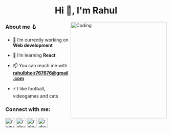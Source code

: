 <h1 align="center">Hi 👋, I'm Rahul</h1>
<img align="right" alt="Coding" width="300" src="https://images6.fanpop.com/image/photos/37500000/Chi-typing-on-a-computer-chis-sweet-home-chis-new-address-37597964-320-240.gif">
<h3> About me 🪝 </h3>


- 🔭 I’m currently working on **Web development**

- 🌱 I’m learning **React**

- 📫 You can reach me with **rahulbhoir767676@gmail.com**

- ⚡ I like football, videogames and cats

<h3 align="left">Connect with me:</h3>
<p align="left">
<a href="https://twitter.com/rahul_bhoir" target="blank"><img align="center" src="https://cdn.iconscout.com/icon/free/png-512/twitter-1464537-1239448.png?f=avif&w=256" alt="rahul_bhoir" height="30" width="30" /></a>    
<a href="https://linkedin.com/in/rahul-bhoir-a61536211" target="blank"><img align="center" src="https://cdn.iconscout.com/icon/free/png-512/linkedin-1464529-1239440.png?f=avif&w=256" alt="rahul_bhoir" height="30" width="30" /></a>   
<a href = "mailto: rahulbhoir767676@gmail.com"> <img align="center" src="https://cdn-icons-png.flaticon.com/512/3059/3059486.png" alt="rahul_bhoir" height="30" width="30" /></a>
<a href = "https://drive.google.com/file/d/1gAZnm0l0tRaTnwcV2HzASDafXcdjJPFE/view?usp=drive_link"> <img align="center" src="https://github.com/user-attachments/assets/c293fd7d-2163-4407-bb19-af0a993d04d2" alt="rahul_bhoir" height="30" width="30" /></a> </p>
